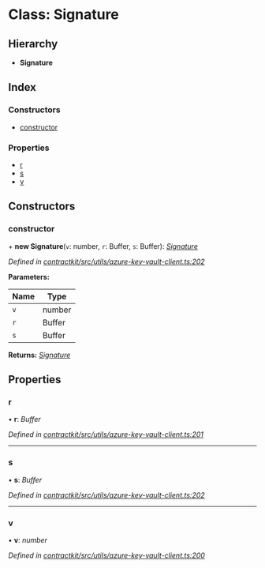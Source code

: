 # Class: Signature

## Hierarchy

* **Signature**

## Index

### Constructors

* [constructor](_utils_azure_key_vault_client_.signature.md#constructor)

### Properties

* [r](_utils_azure_key_vault_client_.signature.md#r)
* [s](_utils_azure_key_vault_client_.signature.md#s)
* [v](_utils_azure_key_vault_client_.signature.md#v)

## Constructors

###  constructor

\+ **new Signature**(`v`: number, `r`: Buffer, `s`: Buffer): *[Signature](_utils_azure_key_vault_client_.signature.md)*

*Defined in [contractkit/src/utils/azure-key-vault-client.ts:202](https://github.com/celo-org/celo-monorepo/blob/master/packages/contractkit/src/utils/azure-key-vault-client.ts#L202)*

**Parameters:**

Name | Type |
------ | ------ |
`v` | number |
`r` | Buffer |
`s` | Buffer |

**Returns:** *[Signature](_utils_azure_key_vault_client_.signature.md)*

## Properties

###  r

• **r**: *Buffer*

*Defined in [contractkit/src/utils/azure-key-vault-client.ts:201](https://github.com/celo-org/celo-monorepo/blob/master/packages/contractkit/src/utils/azure-key-vault-client.ts#L201)*

___

###  s

• **s**: *Buffer*

*Defined in [contractkit/src/utils/azure-key-vault-client.ts:202](https://github.com/celo-org/celo-monorepo/blob/master/packages/contractkit/src/utils/azure-key-vault-client.ts#L202)*

___

###  v

• **v**: *number*

*Defined in [contractkit/src/utils/azure-key-vault-client.ts:200](https://github.com/celo-org/celo-monorepo/blob/master/packages/contractkit/src/utils/azure-key-vault-client.ts#L200)*
